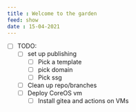 ```yaml
---
title : Welcome to the garden
feed: show
date : 15-04-2021
---
```

- [ ] TODO: 
	- [ ] set up publishing
		- [ ] Pick a template
		- [ ] pick domain
		- [ ] Pick ssg
	- [ ] Clean up repo/branches
	- [ ] Deploy CoreOS vm
		- [ ] Install gitea and actions on  VMs 